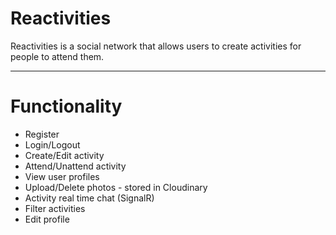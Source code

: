 # Reactivities

Reactivities is a social network that allows users to create activities for people to attend them.

---

# Functionality

- Register
- Login/Logout
- Create/Edit activity
- Attend/Unattend activity
- View user profiles
- Upload/Delete photos - stored in Cloudinary
- Activity real time chat (SignalR)
- Filter activities
- Edit profile
